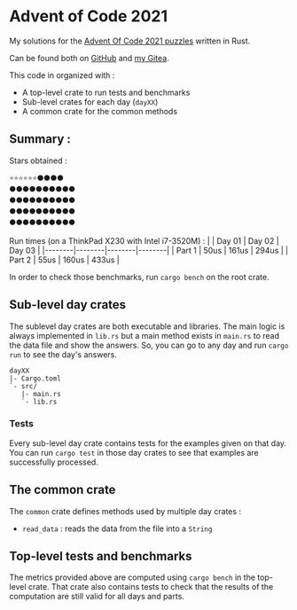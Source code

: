 # Advent of Code 2021

My solutions for the [Advent Of Code 2021 puzzles](https://adventofcode.com/2021/) written in Rust.

Can be found both on [GitHub](https://github.com/Lymkwi/AdventOfCode-2021) and [my Gitea](https://git.vulpinecitrus.info/Lymkwi/AdventOfCode-2021).

This code in organized with :
 - A top-level crate to run tests and benchmarks
 - Sub-level crates for each day (`dayXX`)
 - A common crate for the common methods

## Summary :

Stars obtained :
```
⭐⭐⭐⭐⭐⭐⚫⚫⚫⚫
⚫⚫⚫⚫⚫⚫⚫⚫⚫⚫
⚫⚫⚫⚫⚫⚫⚫⚫⚫⚫
⚫⚫⚫⚫⚫⚫⚫⚫⚫⚫
⚫⚫⚫⚫⚫⚫⚫⚫⚫⚫
```

Run times (on a ThinkPad X230 with Intel i7-3520M) :
|        | Day 01 | Day 02 | Day 03 |
|--------|--------|--------|--------|
| Part 1 |   50us |  161us |  294us |
| Part 2 |   55us |  160us |  433us |

In order to check those benchmarks, run `cargo bench` on the root crate.

## Sub-level day crates

The sublevel day crates are both executable and libraries. The main logic is
always implemented in `lib.rs` but a main method exists in `main.rs` to read
the data file and show the answers. So, you can go to any day and run
`cargo run` to see the day's answers.
```
dayXX
|- Cargo.toml
`- src/
   |- main.rs
   `- lib.rs
```

### Tests

Every sub-level day crate contains tests for the examples given on that day. You can run `cargo test` in those day crates to see that examples are successfully processed.

## The common crate

The `common` crate defines methods used by multiple day crates :
 - `read_data` : reads the data from the file into a `String`

## Top-level tests and benchmarks

The metrics provided above are computed using `cargo bench` in the top-level crate. That crate also contains tests to check that the results of the computation
are still valid for all days and parts.
